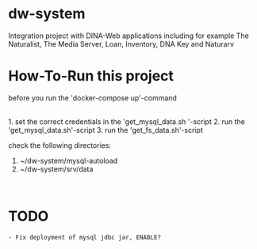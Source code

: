 # dw-system
Integration project with DINA-Web applications including for example The Naturalist, The Media Server, Loan, Inventory, DNA Key and Naturarv

# How-To-Run this project
before you run the 'docker-compose up'-command 

<br>
1. set the correct credentials in the 'get_mysql_data.sh '-script
2. run the 'get_mysql_data.sh'-script
3. run the 'get_fs_data.sh'-script
<br>

check the following directories:
1. ~/dw-system/mysql-autoload
2. ~/dw-system/srv/data
<br>

# TODO
	- Fix deployment of mysql jdbc jar, ENABLE?


